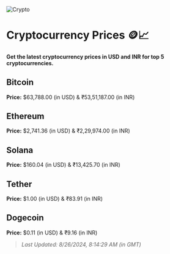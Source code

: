 
![Crypto](https://www.techguide.com.au/wp-content/uploads/2020/11/crypto3.jpeg)

# Cryptocurrency Prices 🪙📈

#### Get the latest cryptocurrency prices in USD and INR for top 5 cryptocurrencies.

## Bitcoin

**Price:** $63,788.00 (in USD) & ₹53,51,187.00 (in INR)

## Ethereum

**Price:** $2,741.36 (in USD) & ₹2,29,974.00 (in INR)

## Solana

**Price:** $160.04 (in USD) & ₹13,425.70 (in INR)

## Tether

**Price:** $1.00 (in USD) & ₹83.91 (in INR)

## Dogecoin

**Price:** $0.11 (in USD) & ₹9.16 (in INR)

> _Last Updated: 8/26/2024, 8:14:29 AM (in GMT)_
